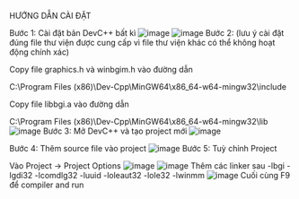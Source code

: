 ﻿HƯỚNG DẪN CÀI ĐẶT

Bước 1: Cài đặt bản DevC++ bất kì
![image](https://user-images.githubusercontent.com/66376544/168626445-367dc17b-c5c9-4947-b4fc-098691f7c452.png)
![image](https://user-images.githubusercontent.com/66376544/168626468-c8fd651f-a063-4c19-b7f8-16a4c16fb2d0.png)
Bước 2: (lưu ý cài đặt đúng file thư viện được cung cấp vì file thư viện khác có thể không hoạt động chính xác)

Copy file graphics.h và winbgim.h vào đường dẫn

C:\Program Files (x86)\Dev-Cpp\MinGW64\x86\_64-w64-mingw32\include

Copy file libbgi.a vào đường dẫn

C:\Program Files (x86)\Dev-Cpp\MinGW64\x86\_64-w64-mingw32\lib
![image](https://user-images.githubusercontent.com/66376544/168626489-a895f9e8-f90c-4f4b-97b7-4b6b0272e700.png)
Bước 3: Mở DevC++ và tạo project mới
![image](https://user-images.githubusercontent.com/66376544/168626505-543c0105-4d49-4a73-ad62-d6d097be1af1.png)

Bước 4: Thêm source file vào project
![image](https://user-images.githubusercontent.com/66376544/168626517-dfa02315-8862-479b-a923-f3be102f0875.png)
Bước 5: Tuỳ chỉnh Project

Vào Project -> Project Options
![image](https://user-images.githubusercontent.com/66376544/168626544-b7c7c3e8-5101-4949-bf53-9902a8cc3e63.png)
![image](https://user-images.githubusercontent.com/66376544/168626564-05123aa0-158d-4ba6-9504-128ce7b99a3f.png)
Thêm các linker sau
-lbgi -lgdi32 -lcomdlg32 -luuid -loleaut32 -lole32 -lwinmm
![image](https://user-images.githubusercontent.com/66376544/168626583-3a16cb95-e465-40fc-82a7-1e6952fd0f09.png)
Cuối cùng F9 để compiler and run

